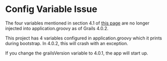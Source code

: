 # Config Variable Issue
The four variables mentioned in section 4.1 of [this page](https://docs.grails.org/4.0.2/guide/conf.html) are no longer injected into application.groovy as of Grails 4.0.2.

This project has 4 variables configured in application.groovy which it prints during bootstrap. In 4.0.2, this will crash with an exception.

If you change the grailsVersion variable to 4.0.1, the app will start up.